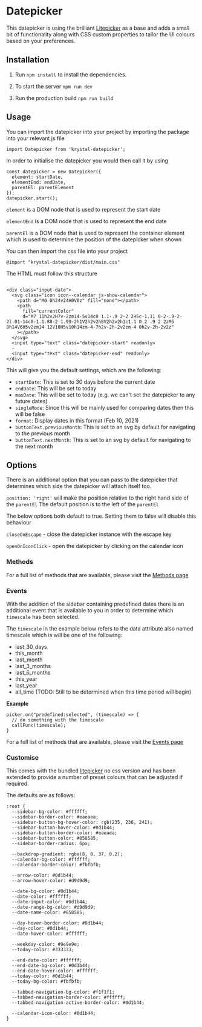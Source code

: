 # Datepicker

This datepicker is using the brilliant [Litepicker](https://litepicker.com/) as a base and adds a small bit of functionality along with CSS custom properties to tailor the UI colours based on your preferences.

## Installation

1. Run `npm install` to install the dependencies.

2. To start the server `npm run dev`

3. Run the production build `npm run build`

## Usage

You can import the datepicker into your project by importing the package into your relevant js file

```
import Datepicker from 'krystal-datepicker';
```

In order to initialise the datepicker you would then call it by using

```
const datepicker = new Datepicker({
  element: startDate,
  elementEnd: endDate,
  parentEl: parentElement
});
datepicker.start();
```

`element` is a DOM node that is used to represent the start date

`elementEnd` is a DOM node that is used to represent the end date

`parentEl` is a DOM node that is used to represent the container element which is used to determine the position of the datepicker when shown

You can then import the css file into your project

```
@import "krystal-datepicker/dist/main.css"
```

The HTML must follow this structure

```

<div class="input-date">
  <svg class="icon icon--calendar js-show-calendar">
    <path d="M0 0h24v24H0V0z" fill="none"></path>
    <path
      fill="currentColor"
      d="M7 11h2v2H7v-2zm14-5v14c0 1.1-.9 2-2 2H5c-1.11 0-2-.9-2-2l.01-14c0-1.1.88-2 1.99-2h1V2h2v2h8V2h2v2h1c1.1 0 2 .9 2 2zM5 8h14V6H5v2zm14 12V10H5v10h14zm-4-7h2v-2h-2v2zm-4 0h2v-2h-2v2z"
    ></path>
  </svg>
  <input type="text" class="datepicker-start" readonly>
  -
  <input type="text" class="datepicker-end" readonly>
</div>
```

This will give you the default settings, which are the following:

- `startDate`: This is set to 30 days before the current date
- `endDate`: This will be set to today
- `maxDate`: This will be set to today (e.g. we can't set the datepicker to any future dates)
- `singleMode`: Since this will be mainly used for comparing dates then this will be false
- `format`: Display dates in this format (Feb 10, 2021)
- `buttonText.previousMonth`: This is set to an svg by default for navigating to the previous month
- `buttonText.nextMonth`: This is set to an svg by default for navigating to the next month

## Options

There is an additional option that you can pass to the datepicker that determines which side the datepicker will attach itself too.

`position: 'right'` will make the position relative to the right hand side of the `parentEl`
The default position is to the left of the `parentEl`

The below options both default to true. Setting them to false will disable this behaviour

`closeOnEscape` - close the datepicker instance with the escape key

`openOnIconClick` - open the datepicker by clicking on the calendar icon

### Methods

For a full list of methods that are available, please visit the [Methods page](https://litepicker.com/docs/methods)

### Events

With the addition of the sidebar containing predefined dates there is an additional event that is available to you in order to determine which `timescale` has been selected.

The `timescale` in the example below refers to the data attribute also named timescale which is will be one of the following:

- last_30_days
- this_month
- last_month
- last_3_months
- last_6_months
- this_year
- last_year
- all_time (TODO: Still to be determined when this time period will begin)

**Example**

```
picker.on("predefined:selected", (timescale) => {
  // do something with the timescale
  callFunc(timescale);
}
```

For a full list of methods that are available, please visit the [Events page](https://litepicker.com/docs/events)

### Customise

This comes with the bundled [litepicker](https://litepicker.com) no css version and has been extended to provide a number of preset colours that can be adjusted if required.

The defaults are as follows:

```
:root {
  --sidebar-bg-color: #ffffff;
  --sidebar-border-color: #eaeaea;
  --sidebar-button-bg-hover-color: rgb(235, 236, 241);
  --sidebar-button-hover-color: #0d1b44;
  --sidebar-button-border-color: #eaeaea;
  --sidebar-button-color: #858585;
  --sidebar-border-radius: 6px;

  --backdrop-gradient: rgba(8, 8, 37, 0.2);
  --calendar-bg-color: #ffffff;
  --calendar-border-color: #fbfbfb;

  --arrow-color: #0d1b44;
  --arrow-hover-color: #d9d9d9;

  --date-bg-color: #0d1b44;
  --date-color: #ffffff;
  --date-input-color: #0d1b44;
  --date-range-bg-color: #d9d9d9;
  --date-name-color: #858585;

  --day-hover-border-color: #0d1b44;
  --day-color: #0d1b44;
  --date-hover-color: #ffffff;

  --weekday-color: #9e9e9e;
  --today-color: #333333;

  --end-date-color: #ffffff;
  --end-date-bg-color: #0d1b44;
  --end-date-hover-color: #ffffff;
  --today-color: #0d1b44;
  --today-bg-color: #fbfbfb;

  --tabbed-navigation-bg-color: #f1f1f1;
  --tabbed-navigation-border-color: #ffffff;
  --tabbed-navigation-active-border-color: #0d1b44;

  --calendar-icon-color: #0d1b44;
}
```

